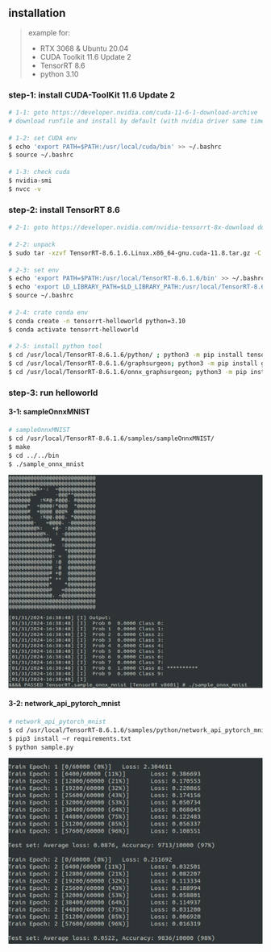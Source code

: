 ## installation
> example for:
> * RTX 3068 & Ubuntu 20.04
> * CUDA Toolkit 11.6 Update 2
> * TensorRT 8.6
> * python 3.10
### step-1: install CUDA-ToolKit 11.6 Update 2  
```bash
# 1-1: goto https://developer.nvidia.com/cuda-11-6-1-download-archive 
# download runfile and install by default (with nvidia driver same time)

# 1-2: set CUDA env
$ echo 'export PATH=$PATH:/usr/local/cuda/bin' >> ~/.bashrc
$ source ~/.bashrc

# 1-3: check cuda
$ nvidia-smi
$ nvcc -v
```
### step-2:  install TensorRT 8.6
```bash
# 2-1: goto https://developer.nvidia.com/nvidia-tensorrt-8x-download download tar file

# 2-2: unpack
$ sudo tar -xzvf TensorRT-8.6.1.6.Linux.x86_64-gnu.cuda-11.8.tar.gz -C /usr/local

# 2-3: set env
$ echo 'export PATH=$PATH:/usr/local/TensorRT-8.6.1.6/bin' >> ~/.bashrc
$ echo 'export LD_LIBRARY_PATH=$LD_LIBRARY_PATH:/usr/local/TensorRT-8.6.1.6/lib' >> ~/.bashrc
$ source ~/.bashrc

# 2-4: crate conda env
$ conda create -n tensorrt-helloworld python=3.10
$ conda activate tensorrt-helloworld

# 2-5: install python tool
$ cd /usr/local/TensorRT-8.6.1.6/python/ ; python3 -m pip install tensorrt-8.6.1-cp310-none-linux_x86_64.whl
$ cd /usr/local/TensorRT-8.6.1.6/graphsurgeon; python3 -m pip install graphsurgeon-0.4.6-py2.py3-none-any.whl
$ cd /usr/local/TensorRT-8.6.1.6/onnx_graphsurgeon; python3 -m pip install onnx_graphsurgeon-0.3.12-py2.py3-none-any.whl
```

### step-3: run helloworld

#### 3-1: sampleOnnxMNIST 
```bash
# sampleOnnxMNIST
$ cd /usr/local/TensorRT-8.6.1.6/samples/sampleOnnxMNIST/
$ make
$ cd ../../bin
$ ./sample_onnx_mnist
```
![Alt text](image-1.png)
#### 3-2: network_api_pytorch_mnist 
```bash
# network_api_pytorch_mnist
$ cd /usr/local/TensorRT-8.6.1.6/samples/python/network_api_pytorch_mnist
$ pip3 install –r requirements.txt
$ python sample.py
```
![Alt text](image-2.png)
